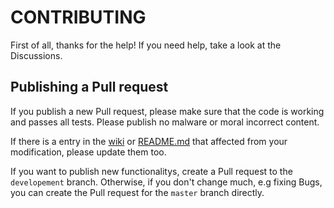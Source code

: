 # CONTRIBUTING
First of all, thanks for the help! If you need help, take a look at the Discussions.

## Publishing a Pull request
If you publish a new Pull request, please make sure that the code is working and passes all tests. Please publish no malware or moral incorrect content.

If there is a entry in the [wiki](https://github.com/dgc08/stl/wiki) or [README.md](https://github.com/dgc08/stl/blob/master/README.md) that affected from your modification, please update them too.

If you want to publish new functionalitys, create a Pull request to the `developement` branch. Otherwise, if you don't change much, e.g fixing Bugs, you can create the Pull request for the `master` branch directly.
